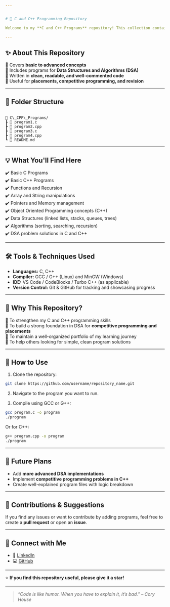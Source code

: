 ```yaml
---


# 🚀 C and C++ Programming Repository

Welcome to my **C and C++ Programs** repository! This collection contains my practice codes, problem-solving implementations, and fundamental to advanced programs developed during my learning journey.

---
```


## ✨ **About This Repository**

🔹 Covers **basic to advanced concepts**  
🔹 Includes programs for **Data Structures and Algorithms (DSA)**  
🔹 Written in **clean, readable, and well-commented code**  
🔹 Useful for **placements, competitive programming, and revision**

---

## 📂 **Folder Structure**

```

📁 C\_CPP\_Programs/
┣ 📄 program1.c
┣ 📄 program2.cpp
┣ 📄 program3.c
┣ 📄 program4.cpp
┗ 📄 README.md

````

---

## 💡 **What You'll Find Here**

✔️ Basic C Programs  
✔️ Basic C++ Programs  
✔️ Functions and Recursion  
✔️ Array and String manipulations  
✔️ Pointers and Memory management  
✔️ Object Oriented Programming concepts (C++)  
✔️ Data Structures (linked lists, stacks, queues, trees)  
✔️ Algorithms (sorting, searching, recursion)  
✔️ DSA problem solutions in C and C++

---

## 🛠️ **Tools & Techniques Used**

- **Languages:** C, C++
- **Compiler:** GCC / G++ (Linux) and MinGW (Windows)
- **IDE:** VS Code / CodeBlocks / Turbo C++ (as applicable)
- **Version Control:** Git & GitHub for tracking and showcasing progress

---

## 🎯 **Why This Repository?**

🔷 To strengthen my C and C++ programming skills  
🔷 To build a strong foundation in DSA for **competitive programming and placements**  
🔷 To maintain a well-organized portfolio of my learning journey  
🔷 To help others looking for simple, clean program solutions

---

## 🚀 **How to Use**

1. Clone the repository:

```bash
git clone https://github.com/username/repository_name.git
````

2. Navigate to the program you want to run.

3. Compile using GCC or G++:

```bash
gcc program.c -o program
./program
```

Or for C++:

```bash
g++ program.cpp -o program
./program
```

---

## 📌 **Future Plans**

* Add **more advanced DSA implementations**
* Implement **competitive programming problems in C++**
* Create well-explained program files with logic breakdown

---

## 🙏 **Contributions & Suggestions**

If you find any issues or want to contribute by adding programs, feel free to create a **pull request** or open an **issue**.

---

## 🔗 **Connect with Me**

* 💼 [LinkedIn](https://www.linkedin.com)
* 💻 [GitHub](https://github.com/username)

---

⭐ **If you find this repository useful, please give it a star!**

---

> *“Code is like humor. When you have to explain it, it’s bad.” – Cory House*

```
